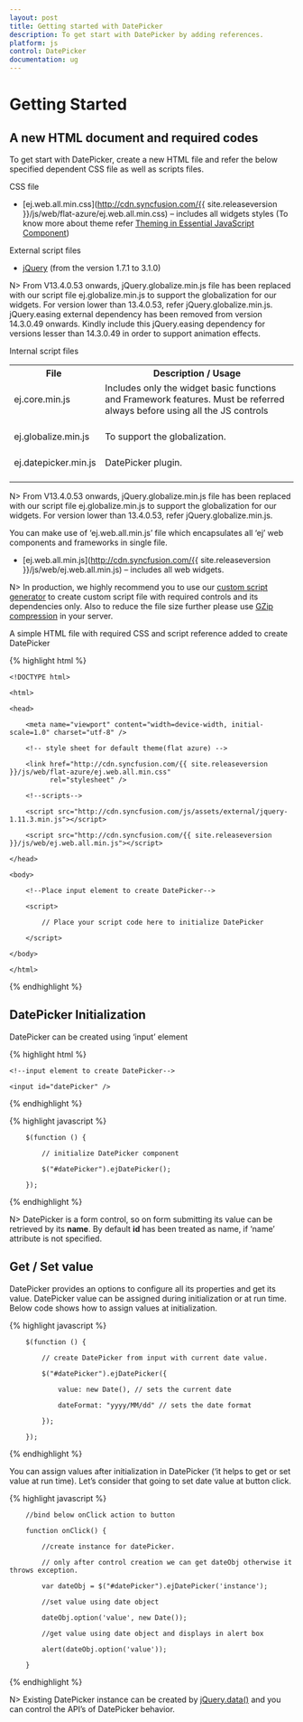 ```yaml
---
layout: post
title: Getting started with DatePicker
description: To get start with DatePicker by adding references.
platform: js
control: DatePicker
documentation: ug
---
```

# Getting Started

## A new HTML document and required codes

To get start with DatePicker, create a new HTML file and refer the below specified dependent CSS file as well as scripts files.

CSS file

* [ej.web.all.min.css](http://cdn.syncfusion.com/{{ site.releaseversion }}/js/web/flat-azure/ej.web.all.min.css) – includes all widgets styles (To know more about theme refer [Theming in Essential JavaScript Component](https://help.syncfusion.com/js/theming-in-essential-javascript-components#))

External script files

* [jQuery](http://jquery.com/#) (from the version 1.7.1 to 3.1.0)

N> From V13.4.0.53 onwards, jQuery.globalize.min.js file has been replaced with our script file ej.globalize.min.js to support the globalization for our widgets. For version lower than 13.4.0.53, refer jQuery.globalize.min.js. jQuery.easing external dependency has been removed from version 14.3.0.49 onwards. Kindly include this jQuery.easing dependency for versions lesser than 14.3.0.49 in order to support animation effects.

Internal script files

<table>
<tr>
<th>
File </th><th>
Description / Usage </th></tr>
<tr>
<td>
ej.core.min.js<br/><br/></td><td>
Includes only the widget basic functions and Framework features. Must be referred always before using all the JS controls<br/><br/></td></tr>
<tr>
<td>
ej.globalize.min.js<br/><br/></td><td>
To support the globalization.<br/><br/></td></tr>
<tr>
<td>
ej.datepicker.min.js<br/><br/></td><td>
DatePicker plugin.<br/><br/></td></tr>
</table>

N> From V13.4.0.53 onwards, jQuery.globalize.min.js file has been replaced with our script file ej.globalize.min.js to support the globalization for our widgets. For version lower than 13.4.0.53, refer jQuery.globalize.min.js.

You can make use of ‘ej.web.all.min.js’ file which encapsulates all ‘ej’ web components and frameworks in single file.

* [ej.web.all.min.js](http://cdn.syncfusion.com/{{ site.releaseversion }}/js/web/ej.web.all.min.js) – includes all web widgets.

N>  In production, we highly recommend you to use our [custom script generator](https://help.syncfusion.com/js/include-only-the-needed-widgets#) to create custom script file with required controls and its dependencies only. Also to reduce the file size further please use [GZip compression](https://developers.google.com/web/fundamentals/performance/optimizing-content-efficiency/optimize-encoding-and-transfer?hl=en#text-compression-with-gzip) in your server. 

A simple HTML file with required CSS and script reference added to create DatePicker

{% highlight html %}

    <!DOCTYPE html>

    <html>

    <head>

        <meta name="viewport" content="width=device-width, initial-scale=1.0" charset="utf-8" />

        <!-- style sheet for default theme(flat azure) -->

        <link href="http://cdn.syncfusion.com/{{ site.releaseversion }}/js/web/flat-azure/ej.web.all.min.css"
              rel="stylesheet" />

        <!--scripts-->

        <script src="http://cdn.syncfusion.com/js/assets/external/jquery-1.11.3.min.js"></script>

        <script src="http://cdn.syncfusion.com/{{ site.releaseversion }}/js/web/ej.web.all.min.js"></script>

    </head>

    <body>

        <!--Place input element to create DatePicker-->

        <script>

            // Place your script code here to initialize DatePicker

        </script>

    </body>

    </html>

{% endhighlight %}

## DatePicker Initialization

DatePicker can be created using ‘input’ element

{% highlight html %}

    <!--input element to create DatePicker-->

    <input id="datePicker" />

{% endhighlight %}

{% highlight javascript %}

        $(function () {

            // initialize DatePicker component

            $("#datePicker").ejDatePicker();

        });

{% endhighlight %}

N>  DatePicker is a form control, so on form submitting its value can be retrieved by its **name**. By default **id** has been treated as name, if ‘name’ attribute is not specified.

## Get / Set value

DatePicker provides an options to configure all its properties and get its value. DatePicker value can be assigned during initialization or at run time. Below code shows how to assign values at initialization.

{% highlight javascript %}


        $(function () {

            // create DatePicker from input with current date value.

            $("#datePicker").ejDatePicker({

                value: new Date(), // sets the current date

                dateFormat: "yyyy/MM/dd" // sets the date format

            });

        });

{% endhighlight %}

You can assign values after initialization in DatePicker (‘it helps to get or set value at run time). Let’s consider that going to set date value at button click.

{% highlight javascript %}

        //bind below onClick action to button

        function onClick() {

            //create instance for datePicker.

            // only after control creation we can get dateObj otherwise it throws exception.

            var dateObj = $("#datePicker").ejDatePicker('instance');

            //set value using date object

            dateObj.option('value', new Date());

            //get value using date object and displays in alert box

            alert(dateObj.option('value'));

        }

{% endhighlight %}

N>  Existing DatePicker instance can be created by [jQuery.data()](http://api.jquery.com/jQuery.data/#) and you can control the API’s of DatePicker behavior.

